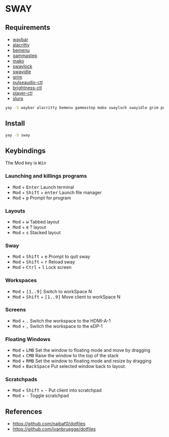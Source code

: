 # SWAY

## Requirements

- [waybar](https://github.com/Alexays/Waybar)
- [alacritty](https://github.com/alacritty/alacritty)
- [bemenu](https://github.com/Cloudef/bemenu)
- [gammastep](https://gitlab.com/chinstrap/gammastep)
- [mako](https://github.com/emersion/mako)
- [swaylock](https://github.com/swaywm/swaylock)
- [swayidle](https://github.com/swaywm/swayidle)
- [grim](https://github.com/emersion/grim)
- [pulseaudio-ctl](https://github.com/graysky2/pulseaudio-ctl)
- [brightness-ctl](https://github.com/Hummer12007/brightnessctl)
- [player-ctl](https://github.com/altdesktop/playerctl)
- [slurp](https://github.com/emersion/slurp)

```sh
yay -S waybar alacritty bemenu gammastep mako swaylock swayidle grim pulseaudioctl brightnessctl playerctl
```

## Install

```sh
yay -S sway
```

## Keybindings

The Mod key is <kbd>Win</kbd>

### Launching and killings programs

- <kbd>Mod</kbd> + <kbd>Enter</kbd> Launch terminal
- <kbd>Mod</kbd> + <kbd>Shift</kbd> + <kbd>enter</kbd> Launch file manager
- <kbd>Mod</kbd> + <kbd>p</kbd> Prompt for program
<!-- - <kbd>Mod</kbd> + <kbd>Shift</kbd> + <kbd>p</kbd> Prompt for password manager -->
<!-- - <kbd>Mod</kbd> + <kbd>Alt</kbd> + <kbd>p</kbd> Gpick -->
<!-- - <kbd>Mod</kbd> + <kbd>Alt</kbd> + <kbd>c</kbd> Peek -->
<!-- - <kbd>Mod</kbd> + <kbd>Alt</kbd> + <kbd>f</kbd> Flameshot -->

### Layouts

- <kbd>Mod</kbd> + <kbd>w</kbd> Tabbed layout
- <kbd>Mod</kbd> + <kbd>e</kbd> ? layout
- <kbd>Mod</kbd> + <kbd>s</kbd> Stacked layout

### Sway

- <kbd>Mod</kbd> + <kbd>Shift</kbd> + <kbd>e</kbd> Prompt to quit sway
- <kbd>Mod</kbd> + <kbd>Shift</kbd> + <kbd>r</kbd> Reload sway
- <kbd>Mod</kbd> + <kbd>Ctrl</kbd> + <kbd>l</kbd> Lock screen

### Workspaces

- <kbd>Mod</kbd> + <kbd>[1..9]</kbd> Switch to workSpace N
- <kbd>Mod</kbd> + <kbd>Shift</kbd> + <kbd>[1..9]</kbd> Move client to workSpace
  N

### Screens

- <kbd>Mod</kbd> + <kbd>.</kbd> Switch the workspace to the HDMI-A-1
- <kbd>Mod</kbd> + <kbd>,</kbd> Switch the workspace to the eDP-1

### Floating Windows

- <kbd>Mod</kbd> + <kbd>LMB</kbd> Set the window to floating mode and move by
  dragging
- <kbd>Mod</kbd> + <kbd>CMB</kbd> Raise the window to the top of the stack
- <kbd>Mod</kbd> + <kbd>RMB</kbd> Set the window to floating mode and resize by
  dragging
- <kbd>Mod</kbd> + <kbd>BackSpace</kbd> Put selected window back to layout.
<!-- - <kbd>Mod</kbd> + <kbd>Shift</kbd> + <kbd>BackSpace</kbd> Put all windows back -->
<!--   to layout. -->

### Scratchpads

- <kbd>Mod</kbd> + <kbd>Shift</kbd> + <kbd>-</kbd> Put client into scratchpad
- <kbd>Mod</kbd> + <kbd>-</kbd> Toggle scratchpad

## References

- https://github.com/naibaf0/dotfiles
- https://github.com/jvanbruegge/dotfiles
